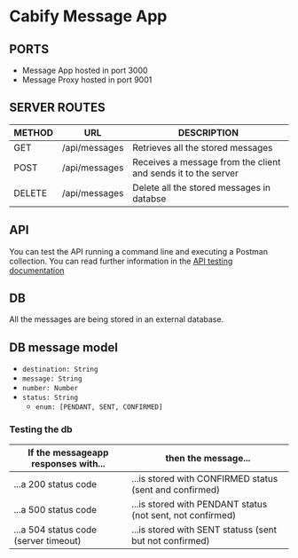 # Cabify Message App

## PORTS

- Message App hosted in port 3000
- Message Proxy hosted in port 9001

## SERVER ROUTES

| METHOD | URL | DESCRIPTION |
| ------------- | ------------- | ------------- |
| GET |  /api/messages  |  Retrieves all the stored messages|
| POST |  /api/messages  | Receives a message from the client and sends it to the server |
| DELETE |  /api/messages  |  Delete all the stored messages in databse|


## API

You can test the API running a command line and executing a Postman collection. You can read further information in the [API testing documentation](https://github.com/wablopilson/CabifyExercisesRepo/blob/pablo.quintana/exercise02/API%20testing/doc/APITesting.md)


## DB

All the messages are being stored in an external database.

## DB message model

- ``destination: String``
- ``message: String``
- ``number: Number``
- ``status: String``
    - ``enum: [PENDANT, SENT, CONFIRMED]``

### Testing the db

| If the messageapp responses with...      | then the message... |
| ------------- | ------------- | 
| ...a 200 status code|  ...is stored with CONFIRMED status (sent and confirmed) |  
| ...a 500 status code |  ...is stored with PENDANT status (not sent, not confirmed)  | 
| ...a 504 status code (server timeout)  |  ...is stored with SENT statuss (sent but not confirmed)   | 

